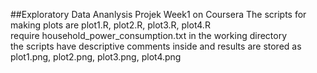 ##Exploratory Data Ananlysis Projek Week1 on Coursera
The scripts for making plots are plot1.R, plot2.R, plot3.R, plot4.R  
require household_power_consumption.txt in the working directory  
the scripts have descriptive comments inside and results are stored as  
plot1.png, plot2.png, plot3.png, plot4.png
